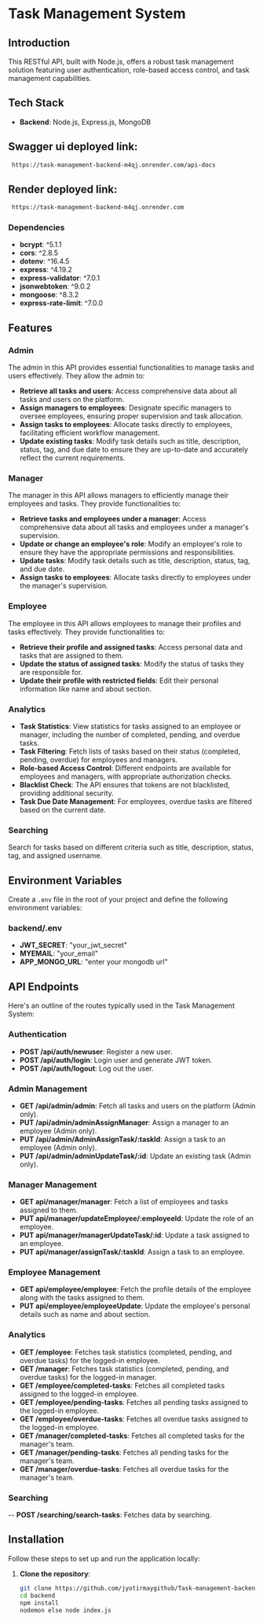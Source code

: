 # Task Management System

## Introduction

This RESTful API, built with Node.js, offers a robust task management solution featuring user authentication, role-based access control, and task management capabilities.

## Tech Stack

- **Backend**: Node.js, Express.js, MongoDB

## Swagger ui deployed link:
 ```bash
  https://task-management-backend-m4qj.onrender.com/api-docs
```

## Render deployed link:
 ```bash
  https://task-management-backend-m4qj.onrender.com
```

### Dependencies

- **bcrypt**: ^5.1.1
- **cors**: ^2.8.5
- **dotenv**: ^16.4.5
- **express**: ^4.19.2
- **express-validator**: ^7.0.1
- **jsonwebtoken**: ^9.0.2
- **mongoose**: ^8.3.2
- **express-rate-limit**: ^7.0.0

## Features

### Admin

The admin in this API provides essential functionalities to manage tasks and users effectively. They allow the admin to:

- **Retrieve all tasks and users**: Access comprehensive data about all tasks and users on the platform.
- **Assign managers to employees**: Designate specific managers to oversee employees, ensuring proper supervision and task allocation.
- **Assign tasks to employees**: Allocate tasks directly to employees, facilitating efficient workflow management.
- **Update existing tasks**: Modify task details such as title, description, status, tag, and due date to ensure they are up-to-date and accurately reflect the current requirements.

### Manager

The manager in this API allows managers to efficiently manage their employees and tasks. They provide functionalities to:

- **Retrieve tasks and employees under a manager**: Access comprehensive data about all tasks and employees under a manager's supervision.
- **Update or change an employee's role**: Modify an employee's role to ensure they have the appropriate permissions and responsibilities.
- **Update tasks**: Modify task details such as title, description, status, tag, and due date.
- **Assign tasks to employees**: Allocate tasks directly to employees under the manager's supervision.

### Employee

The employee in this API allows employees to manage their profiles and tasks effectively. They provide functionalities to:

- **Retrieve their profile and assigned tasks**: Access personal data and tasks that are assigned to them.
- **Update the status of assigned tasks**: Modify the status of tasks they are responsible for.
- **Update their profile with restricted fields**: Edit their personal information like name and about section.

### Analytics

- **Task Statistics**: View statistics for tasks assigned to an employee or manager, including the number of completed, pending, and overdue tasks.
- **Task Filtering**: Fetch lists of tasks based on their status (completed, pending, overdue) for employees and managers.
- **Role-based Access Control**: Different endpoints are available for employees and managers, with appropriate authorization checks.
- **Blacklist Check**: The API ensures that tokens are not blacklisted, providing additional security.
- **Task Due Date Management**: For employees, overdue tasks are filtered based on the current date.

### Searching

Search for tasks based on different criteria such as title, description, status, tag, and assigned username.

## Environment Variables

Create a `.env` file in the root of your project and define the following environment variables:

### backend/.env
- **JWT_SECRET**: "your_jwt_secret"
- **MYEMAIL**: "your_email"
- **APP_MONGO_URL**: "enter your mongodb url"

## API Endpoints

Here's an outline of the routes typically used in the Task Management System:

### Authentication

- **POST /api/auth/newuser**: Register a new user.
- **POST /api/auth/login**: Login user and generate JWT token.
- **POST /api/auth/logout**: Log out the user.

### Admin Management

- **GET /api/admin/admin**: Fetch all tasks and users on the platform (Admin only).
- **PUT /api/admin/adminAssignManager**: Assign a manager to an employee (Admin only).
- **PUT /api/admin/AdminAssignTask/:taskId**: Assign a task to an employee (Admin only).
- **PUT /api/admin/adminUpdateTask/:id**: Update an existing task (Admin only).

### Manager Management

- **GET api/manager/manager**: Fetch a list of employees and tasks assigned to them.
- **PUT api/manager/updateEmployee/:employeeId**: Update the role of an employee.
- **PUT api/manager/managerUpdateTask/:id**: Update a task assigned to an employee.
- **PUT api/manager/assignTask/:taskId**: Assign a task to an employee.

### Employee Management

- **GET api/employee/employee**: Fetch the profile details of the employee along with the tasks assigned to them.
- **PUT api/employee/employeeUpdate**: Update the employee's personal details such as name and about section.

### Analytics

- **GET /employee**: Fetches task statistics (completed, pending, and overdue tasks) for the logged-in employee.
- **GET /manager**: Fetches task statistics (completed, pending, and overdue tasks) for the logged-in manager.
- **GET /employee/completed-tasks**: Fetches all completed tasks assigned to the logged-in employee.
- **GET /employee/pending-tasks**: Fetches all pending tasks assigned to the logged-in employee.
- **GET /employee/overdue-tasks**: Fetches all overdue tasks assigned to the logged-in employee.
- **GET /manager/completed-tasks**: Fetches all completed tasks for the manager's team.
- **GET /manager/pending-tasks**: Fetches all pending tasks for the manager's team.
- **GET /manager/overdue-tasks**: Fetches all overdue tasks for the manager's team.

### Searching

-- **POST /searching/search-tasks**: Fetches data by searching.

## Installation

Follow these steps to set up and run the application locally:

1. **Clone the repository**:
   ```bash
   git clone https://github.com/jyotirmaygithub/Task-management-backend
   cd backend
   npm install
   nodemon else node index.js
   
   
